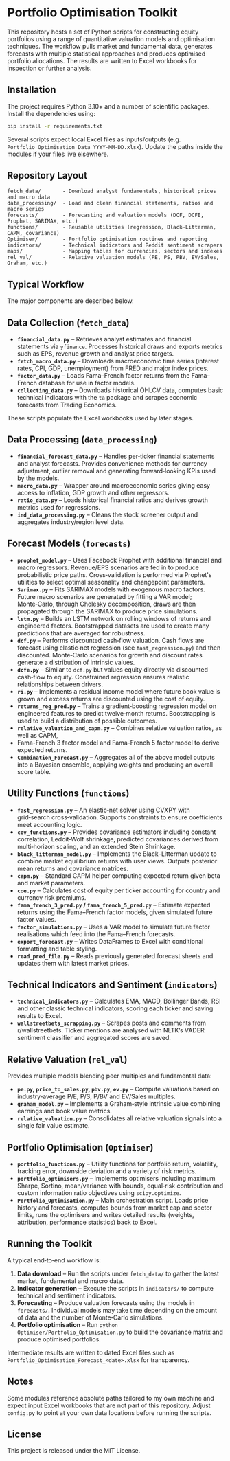 # Portfolio Optimisation Toolkit

This repository hosts a set of Python scripts for constructing equity portfolios using a range of quantitative valuation models and optimisation techniques. The workflow pulls market and fundamental data, generates forecasts with multiple statistical approaches and produces optimised portfolio allocations. The results are written to Excel workbooks for inspection or further analysis.

## Installation

The project requires Python 3.10+ and a number of scientific packages. Install the dependencies using:

```bash
pip install -r requirements.txt
```

Several scripts expect local Excel files as inputs/outputs (e.g. `Portfolio_Optimisation_Data_YYYY-MM-DD.xlsx`). Update the paths inside the modules if your files live elsewhere.

## Repository Layout

```
fetch_data/       - Download analyst fundamentals, historical prices and macro data
data_processing/  - Load and clean financial statements, ratios and macro series
forecasts/        - Forecasting and valuation models (DCF, DCFE, Prophet, SARIMAX, etc.)
functions/        - Reusable utilities (regression, Black–Litterman, CAPM, covariance)
Optimiser/        - Portfolio optimisation routines and reporting
indicators/       - Technical indicators and Reddit sentiment scrapers
maps/             - Mapping tables for currencies, sectors and indexes
rel_val/          - Relative valuation models (PE, PS, PBV, EV/Sales, Graham, etc.)
```

## Typical Workflow
The major components are described below.

## Data Collection (`fetch_data`)

* **`financial_data.py`** – Retrieves analyst estimates and financial statements
  via `yfinance`.  Processes historical draws and exports metrics such as EPS,
  revenue growth and analyst price targets.
* **`fetch_macro_data.py`** – Downloads macroeconomic time series (interest
  rates, CPI, GDP, unemployment) from FRED and major index prices.
* **`factor_data.py`** – Loads Fama–French factor returns from the Fama–French
  database for use in factor models.
* **`collecting_data.py`** – Downloads historical OHLCV data, computes basic
  technical indicators with the `ta` package and scrapes economic forecasts from
  Trading Economics.

These scripts populate the Excel workbooks used by later stages.

## Data Processing (`data_processing`)

* **`financial_forecast_data.py`** – Handles per‑ticker financial statements and
  analyst forecasts.  Provides convenience methods for currency adjustment,
  outlier removal and generating forward‑looking KPIs used by the models.
* **`macro_data.py`** – Wrapper around macroeconomic series giving easy access to
  inflation, GDP growth and other regressors.
* **`ratio_data.py`** – Loads historical financial ratios and derives growth
  metrics used for regressions.
* **`ind_data_processing.py`** – Cleans the stock screener output and aggregates
  industry/region level data.

## Forecast Models (`forecasts`)

* **`prophet_model.py`** – Uses Facebook Prophet with additional financial and
  macro regressors.  Revenue/EPS scenarios are fed in to produce probabilistic
  price paths.  Cross‑validation is performed via Prophet's utilities to select
  optimal seasonality and changepoint parameters.
* **`Sarimax.py`** – Fits SARIMAX models with exogenous macro factors.  Future
  macro scenarios are generated by fitting a VAR model; Monte‑Carlo, through Cholesky decomposition, draws are
  then propagated through the SARIMAX to produce price simulations.
* **`lstm.py`** – Builds an LSTM network on rolling windows of returns and
  engineered factors.  Bootstrapped datasets are used to create many
  predictions that are averaged for robustness.
* **`dcf.py`** – Performs discounted cash‑flow valuation.  Cash flows are
  forecast using elastic‑net regression (see `fast_regression.py`) and then
  discounted.  Monte‑Carlo scenarios for growth and discount rates generate a
  distribution of intrinsic values.
* **`dcfe.py`** – Similar to `dcf.py` but values equity directly via
  discounted cash‑flow to equity.  Constrained regression ensures realistic
  relationships between drivers.
* **`ri.py`** – Implements a residual income model where future book value is
  grown and excess returns are discounted using the cost of equity.
* **`returns_reg_pred.py`** – Trains a gradient‑boosting regression model on
  engineered features to predict twelve‑month returns.  Bootstrapping is used
  to build a distribution of possible outcomes.
* **`relative_valuation_and_capm.py`** – Combines relative valuation ratios, as well as CAPM,
* Fama-French 3 factor model and Fama-French 5 factor model 
  to derive expected returns.
* **`Combination_Forecast.py`** – Aggregates all of the above model outputs into
  a Bayesian ensemble, applying weights and producing an overall score table.

## Utility Functions (`functions`)

* **`fast_regression.py`** – An elastic‑net solver using CVXPY with
  grid‑search cross‑validation.  Supports constraints to ensure coefficients meet
  accounting logic.
* **`cov_functions.py`** – Provides covariance estimators including constant
  correlation, Ledoit‑Wolf shrinkage, predicted covariances derived from
  multi‑horizon scaling, and an extended Stein Shrinkage.
* **`black_litterman_model.py`** – Implements the Black–Litterman update to
  combine market equilibrium returns with user views.  Outputs posterior mean
  returns and covariance matrices.
* **`capm.py`** – Standard CAPM helper computing expected return given beta and
  market parameters.
* **`coe.py`** – Calculates cost of equity per ticker accounting for country and
  currency risk premiums.
* **`fama_french_3_pred.py` / `fama_french_5_pred.py`** – Estimate expected
  returns using the Fama–French factor models, given simulated future factor
  values.
* **`factor_simulations.py`** – Uses a VAR model to simulate future factor
  realisations which feed into the Fama–French forecasts.
* **`export_forecast.py`** – Writes DataFrames to Excel with conditional
  formatting and table styling.
* **`read_pred_file.py`** – Reads previously generated forecast sheets and
  updates them with latest market prices.

## Technical Indicators and Sentiment (`indicators`)

* **`technical_indicators.py`** – Calculates EMA, MACD, Bollinger Bands, RSI and
  other classic technical indicators, scoring each ticker and saving results to
  Excel.
* **`wallstreetbets_scrapping.py`** – Scrapes posts and comments from
  r/wallstreetbets.  Ticker mentions are analysed with NLTK’s VADER sentiment
  classifier and aggregated scores are saved.

## Relative Valuation (`rel_val`)

Provides multiple models blending peer multiples and fundamental data:

* **`pe.py`, `price_to_sales.py`, `pbv.py`, `ev.py`** – Compute valuations based on
  industry‑average P/E, P/S, P/BV and EV/Sales multiples.
* **`graham_model.py`** – Implements a Graham‑style intrinsic value combining
  earnings and book value metrics.
* **`relative_valuation.py`** – Consolidates all relative valuation signals into a
  single fair value estimate.

## Portfolio Optimisation (`Optimiser`)

* **`portfolio_functions.py`** – Utility functions for portfolio return,
  volatility, tracking error, downside deviation and a variety of risk metrics.
* **`portfolio_optimisers.py`** – Implements optimisers including maximum Sharpe,
  Sortino, mean/variance with bounds, equal‑risk contribution and custom
  information ratio objectives using `scipy.optimize`.
* **`Portfolio_Optimisation.py`** – Main orchestration script.  Loads price
  history and forecasts, computes bounds from market cap and sector limits,
  runs the optimisers and writes detailed results (weights, attribution,
  performance statistics) back to Excel.

## Running the Toolkit

A typical end‑to‑end workflow is:

1. **Data download** – Run the scripts under `fetch_data/` to gather the latest
   market, fundamental and macro data.
2. **Indicator generation** – Execute the scripts in `indicators/` to compute
   technical and sentiment indicators.
3. **Forecasting** – Produce valuation forecasts using the models in
   `forecasts/`.  Individual models may take time depending on the amount of
   data and the number of Monte‑Carlo simulations.
4. **Portfolio optimisation** – Run
   `python Optimiser/Portfolio_Optimisation.py` to build the covariance matrix
   and produce optimised portfolios.

Intermediate results are written to dated Excel files such as
`Portfolio_Optimisation_Forecast_<date>.xlsx` for transparency.

## Notes

Some modules reference absolute paths tailored to my own machine
and expect input Excel workbooks that are not part of this repository.  Adjust
`config.py` to point at your own data locations before running the scripts.

## License

This project is released under the MIT License.

